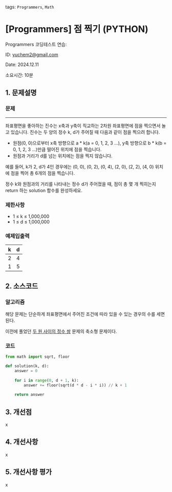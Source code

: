tags: `Programmers`, `Math`
# [Programmers] 점 찍기 (PYTHON)
Programmers 코딩테스트 연습: 

ID: yuchem2@gmail.com

Date: 2024.12.11

소요시간: 10분

## 1. 문제설명

### 문제
---
좌표평면을 좋아하는 진수는 x축과 y축이 직교하는 2차원 좌표평면에 점을 찍으면서 놀고 있습니다. 진수는 두 양의 정수 k, d가 주어질 때 다음과 같이 점을 찍으려 합니다.

+ 원점(0, 0)으로부터 x축 방향으로 a * k(a = 0, 1, 2, 3 ...), y축 방향으로 b * k(b = 0, 1, 2, 3 ...)만큼 떨어진 위치에 점을 찍습니다.
+ 원점과 거리가 d를 넘는 위치에는 점을 찍지 않습니다.

예를 들어, k가 2, d가 4인 경우에는 (0, 0), (0, 2), (0, 4), (2, 0), (2, 2), (4, 0) 위치에 점을 찍어 총 6개의 점을 찍습니다.

정수 k와 원점과의 거리를 나타내는 정수 d가 주어졌을 때, 점이 총 몇 개 찍히는지 return 하는 solution 함수를 완성하세요.

### 제한사항
+ 1 ≤ k ≤ 1,000,000
+ 1 ≤ d ≤ 1,000,000

### 예제입출력
| k   | d   |
| --- | --- |
| 2   | 4   |
| 1   | 5   |

## 2. 소스코드

### 알고리즘
해당 문제는 단순하게 좌표평면에서 주어진 조건에 따라 있을 수 있는 경우의 수를 세면 된다. 

이전에 풀었던 [두 원 사이의 정수 쌍](https://github.com/yuchem2/Algorithm/blob/main/Programmers/%EB%91%90%20%EC%9B%90%20%EC%82%AC%EC%9D%B4%EC%9D%98%20%EC%A0%95%EC%88%98%20%EC%8C%8D.md) 문제의 축소형 문제이다.
### 코드
```python
from math import sqrt, floor

def solution(k, d):
    answer = 0
    
    for i in range(0, d + 1, k):
        answer += floor(sqrt(d * d - i * i)) // k + 1
    
    return answer
```
## 3. 개선점
x
## 4. 개선사항
x
## 5. 개선사항 평가
x
